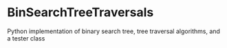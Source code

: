# BinSearchTreeTraversals
Python implementation of binary search tree, tree traversal algorithms, and a tester class
